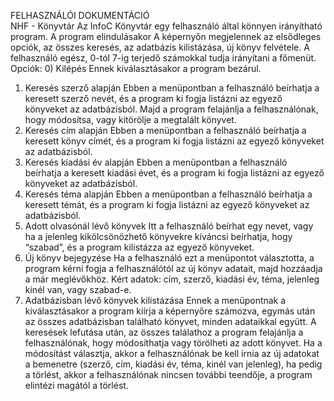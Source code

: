 FELHASZNÁLÓI DOKUMENTÁCIÓ          
NHF - Könyvtár
Az InfoC Könyvtár egy felhasználó által könnyen irányítható program.
A program elindulásakor
A képernyőn megjelennek az elsődleges opciók, az összes keresés, az adatbázis kilistázása, új könyv
felvétele. A felhasználó egész, 0-tól 7-ig terjedő számokkal tudja irányítani a főmenüt. Opciók:
0) Kilépés
    Ennek kiválasztásakor a program bezárul.
1) Keresés szerző alapján
    Ebben a menüpontban a felhasználó beírhatja a keresett szerző nevét, és a program ki fogja
    listázni az egyező könyveket az adatbázisból. Majd a program felajánlja a felhasználónak,
    hogy módosítsa, vagy kitörölje a megtalált könyvet.
2) Keresés cím alapján
    Ebben a menüpontban a felhasználó beírhatja a keresett könyv címét, és a program ki fogja
    listázni az egyező könyveket az adatbázisból.
3) Keresés kiadási év alapján
    Ebben a menüpontban a felhasználó beírhatja a keresett kiadási évet, és a program ki fogja
    listázni az egyező könyveket az adatbázisból.
4) Keresés téma alapján
    Ebben a menüpontban a felhasználó beírhatja a keresett témát, és a program ki fogja
    listázni az egyező könyveket az adatbázisból.
5) Adott olvasónál lévő könyvek
    Itt a felhasználó beírhat egy nevet, vagy ha a jelenleg kikölcsönözhető könyvekre kíváncsi
    beírhatja, hogy “szabad”, és a program kilistázza az egyező könyveket.
6) Új könyv bejegyzése
    Ha a felhasználó ezt a menüpontot választotta, a program kérni fogja a felhasználótól az új
    könyv adatait, majd hozzáadja a már meglévőkhöz. Kért adatok: cím, szerző, kiadási év,
    téma, jelenleg kinél van, vagy szabad-e.
7) Adatbázisban lévő könyvek kilistázása
    Ennek a menüpontnak a kiválasztásakor a program kiírja a képernyőre számozva, egymás után
    az összes adatbázisban található könyvet, minden adataikkal együtt.
    A keresések lefutása után, az összes találathoz a program felajánlja a felhasználónak, hogy
    módosíthatja vagy törölheti az adott könyvet. Ha a módosítást választja, akkor a felhasználónak be
    kell írnia az új adatokat a bemenetre (szerző, cím, kiadási év, téma, kinél van jelenleg), ha pedig a
    törlést, akkor a felhasználónak nincsen további teendője, a program elintézi magától a törlést.
